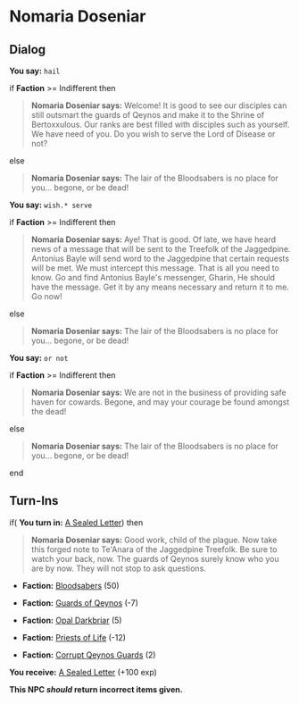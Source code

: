 # Nomaria Doseniar
## Dialog

**You say:** `hail`



if **Faction** >= Indifferent then 



>**Nomaria Doseniar says:** Welcome! It is good to see our disciples can still outsmart the guards of Qeynos and make it to the Shrine of Bertoxxulous. Our ranks are best filled with disciples such as yourself. We have need of you. Do you wish to serve the Lord of Disease or not?


else



>**Nomaria Doseniar says:** The lair of the Bloodsabers is no place for you...  begone, or be dead!



**You say:** `wish.* serve`



if **Faction** >= Indifferent then



>**Nomaria Doseniar says:** Aye! That is good. Of late, we have heard news of a message that will be sent to the Treefolk of the Jaggedpine. Antonius Bayle will send word to the Jaggedpine that certain requests will be met. We must intercept this message. That is all you need to know. Go and find Antonius Bayle's messenger, Gharin, He should have the message. Get it by any means necessary and return it to me. Go now!


else



>**Nomaria Doseniar says:** The lair of the Bloodsabers is no place for you...  begone, or be dead!



**You say:** `or not`



if **Faction** >= Indifferent then



>**Nomaria Doseniar says:** We are not in the business of providing safe haven for cowards. Begone, and may your courage be found amongst the dead!



else



>**Nomaria Doseniar says:** The lair of the Bloodsabers is no place for you...  begone, or be dead!


end

## Turn-Ins




if( **You turn in:** [A Sealed Letter](/item/18807)) then 


>**Nomaria Doseniar says:** Good work, child of the plague. Now take this forged note to Te'Anara of the Jaggedpine Treefolk. Be sure to watch your back, now. The guards of Qeynos surely know who you are by now. They will not stop to ask questions.





* __Faction:__ [Bloodsabers](/faction/221) (50)


* __Faction:__ [Guards of Qeynos](/faction/262) (-7)


* __Faction:__ [Opal Darkbriar](/faction/296) (5)


* __Faction:__ [Priests of Life](/faction/341) (-12)


* __Faction:__ [Corrupt Qeynos Guards](/faction/230) (2)


 **You receive:**  [A Sealed Letter](/item/18806) (+100 exp)

**This NPC *should* return incorrect items given.**

